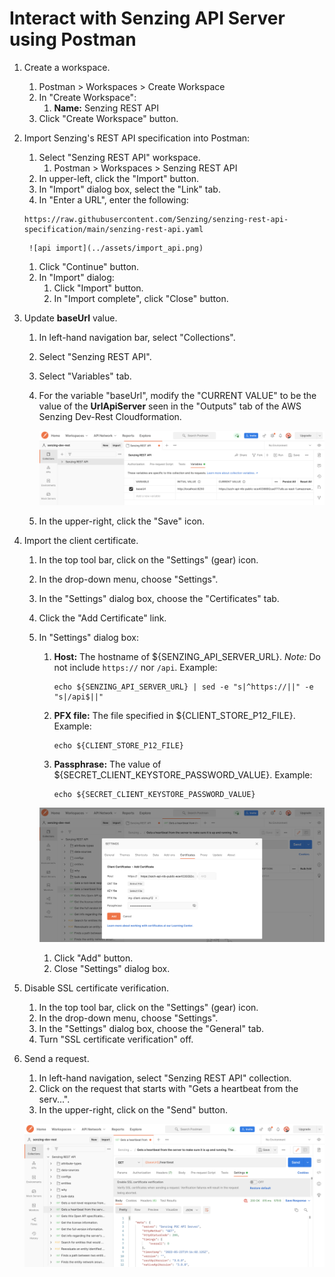# Interact with Senzing API Server using Postman

1. Create a workspace.
    1. Postman > Workspaces > Create Workspace
    1. In "Create Workspace":
        1. **Name:** Senzing REST API
    1. Click "Create Workspace" button.
1. Import Senzing's REST API specification into Postman:
    1. Select "Senzing REST API" workspace.
        1. Postman > Workspaces > Senzing REST API
    1. In upper-left, click the "Import" button.
    1. In "Import" dialog box, select the "Link" tab.
    1. In "Enter a URL", enter the following:

     ```console
     https://raw.githubusercontent.com/Senzing/senzing-rest-api-specification/main/senzing-rest-api.yaml
     ```

        ![api import](../assets/import_api.png)

    1. Click "Continue" button.
    1. In "Import" dialog:
        1. Click "Import" button.
        1. In "Import complete", click "Close" button.
1. Update **baseUrl** value.
    1. In left-hand navigation bar, select "Collections".
    1. Select "Senzing REST API".
    1. Select "Variables" tab.
    1. For the variable "baseUrl", modify the "CURRENT VALUE"
       to be the value of the **UrlApiServer** seen in the
       "Outputs" tab of the AWS Senzing Dev-Rest Cloudformation.

        ![update variable](../assets/change_var.png)

    1. In the upper-right, click the "Save" icon.

1. Import the client certificate.
    1. In the top tool bar, click on the "Settings" (gear) icon.
    1. In the drop-down menu, choose "Settings".
    1. In the "Settings" dialog box, choose the "Certificates" tab.
    1. Click the "Add Certificate" link.
    1. In "Settings" dialog box:
        1. **Host:** The hostname of ${SENZING_API_SERVER_URL}.
           *Note:* Do not include `https://` nor `/api`.
           Example:

            ```console
            echo ${SENZING_API_SERVER_URL} | sed -e "s|^https://||" -e "s|/api$||"
            ```

        1. **PFX file:** The file specified in ${CLIENT_STORE_P12_FILE}.
           Example:

            ```console
            echo ${CLIENT_STORE_P12_FILE}
            ```

        1. **Passphrase:** The value of ${SECRET_CLIENT_KEYSTORE_PASSWORD_VALUE}.
           Example:

            ```console
            echo ${SECRET_CLIENT_KEYSTORE_PASSWORD_VALUE}
            ```

        ![upload certificate](../assets/certificate.png)

        1. Click "Add" button.
        1. Close "Settings" dialog box.
1. Disable SSL certificate verification.
    1. In the top tool bar, click on the "Settings" (gear) icon.
    1. In the drop-down menu, choose "Settings".
    1. In the "Settings" dialog box, choose the "General" tab.
    1. Turn "SSL certificate verification" off.
1. Send a request.
    1. In left-hand navigation, select "Senzing REST API" collection.
    1. Click on the request that starts with "Gets a heartbeat from the serv...".
    1. In the upper-right, click on the "Send" button.

    ![postman success](../assets/result.png)

